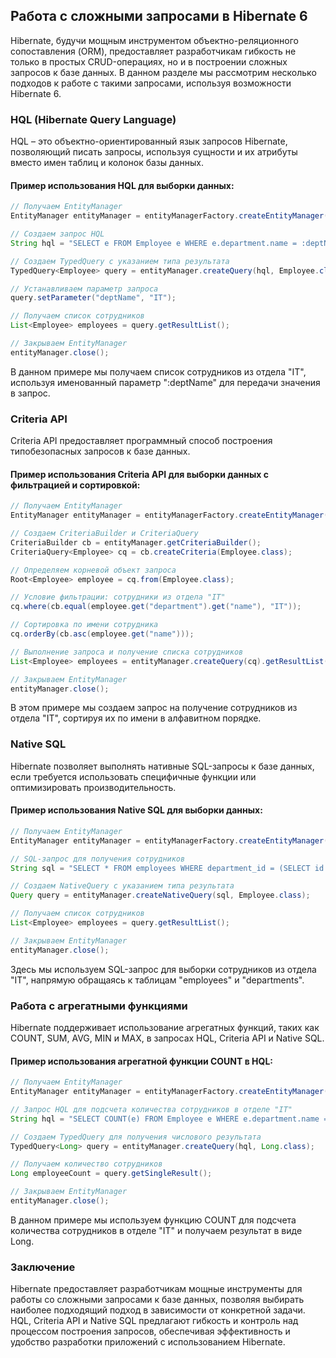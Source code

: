 ## Работа с сложными запросами в Hibernate 6

Hibernate, будучи мощным инструментом объектно-реляционного сопоставления (ORM), предоставляет разработчикам гибкость не только в простых CRUD-операциях, но и в построении сложных запросов к базе данных. В данном разделе мы рассмотрим несколько подходов к работе с такими запросами, используя возможности Hibernate 6.

### HQL (Hibernate Query Language)

HQL – это объектно-ориентированный язык запросов Hibernate, позволяющий писать запросы, используя сущности и их атрибуты вместо имен таблиц и колонок базы данных. 

#### Пример использования HQL для выборки данных:

```java
// Получаем EntityManager
EntityManager entityManager = entityManagerFactory.createEntityManager();

// Создаем запрос HQL
String hql = "SELECT e FROM Employee e WHERE e.department.name = :deptName";

// Создаем TypedQuery с указанием типа результата
TypedQuery<Employee> query = entityManager.createQuery(hql, Employee.class);

// Устанавливаем параметр запроса
query.setParameter("deptName", "IT");

// Получаем список сотрудников
List<Employee> employees = query.getResultList();

// Закрываем EntityManager
entityManager.close();
```

В данном примере мы получаем список сотрудников из отдела "IT", используя именованный параметр ":deptName" для передачи значения в запрос.

### Criteria API

Criteria API предоставляет программный способ построения типобезопасных запросов к базе данных.

#### Пример использования Criteria API для выборки данных с фильтрацией и сортировкой:

```java
// Получаем EntityManager
EntityManager entityManager = entityManagerFactory.createEntityManager();

// Создаем CriteriaBuilder и CriteriaQuery
CriteriaBuilder cb = entityManager.getCriteriaBuilder();
CriteriaQuery<Employee> cq = cb.createCriteria(Employee.class);

// Определяем корневой объект запроса
Root<Employee> employee = cq.from(Employee.class);

// Условие фильтрации: сотрудники из отдела "IT"
cq.where(cb.equal(employee.get("department").get("name"), "IT"));

// Сортировка по имени сотрудника
cq.orderBy(cb.asc(employee.get("name")));

// Выполнение запроса и получение списка сотрудников
List<Employee> employees = entityManager.createQuery(cq).getResultList();

// Закрываем EntityManager
entityManager.close();
```

В этом примере мы создаем запрос на получение сотрудников из отдела "IT", сортируя их по имени в алфавитном порядке.

### Native SQL

Hibernate позволяет выполнять нативные SQL-запросы к базе данных, если требуется использовать специфичные функции или оптимизировать производительность.

#### Пример использования Native SQL для выборки данных:

```java
// Получаем EntityManager
EntityManager entityManager = entityManagerFactory.createEntityManager();

// SQL-запрос для получения сотрудников
String sql = "SELECT * FROM employees WHERE department_id = (SELECT id FROM departments WHERE name = 'IT')";

// Создаем NativeQuery с указанием типа результата
Query query = entityManager.createNativeQuery(sql, Employee.class);

// Получаем список сотрудников
List<Employee> employees = query.getResultList();

// Закрываем EntityManager
entityManager.close();
```

Здесь мы используем SQL-запрос для выборки сотрудников из отдела "IT", напрямую обращаясь к таблицам "employees" и "departments".

### Работа с агрегатными функциями

Hibernate поддерживает использование агрегатных функций, таких как COUNT, SUM, AVG, MIN и MAX, в запросах HQL, Criteria API и Native SQL.

#### Пример использования агрегатной функции COUNT в HQL:

```java
// Получаем EntityManager
EntityManager entityManager = entityManagerFactory.createEntityManager();

// Запрос HQL для подсчета количества сотрудников в отделе "IT"
String hql = "SELECT COUNT(e) FROM Employee e WHERE e.department.name = 'IT'";

// Создаем TypedQuery для получения числового результата
TypedQuery<Long> query = entityManager.createQuery(hql, Long.class);

// Получаем количество сотрудников
Long employeeCount = query.getSingleResult();

// Закрываем EntityManager
entityManager.close();
```

В данном примере мы используем функцию COUNT для подсчета количества сотрудников в отделе "IT" и получаем результат в виде Long.

### Заключение

Hibernate предоставляет разработчикам мощные инструменты для работы со сложными запросами к базе данных, позволяя выбирать наиболее подходящий подход в зависимости от конкретной задачи. HQL, Criteria API и Native SQL предлагают гибкость и контроль над процессом построения запросов, обеспечивая эффективность и удобство разработки приложений с использованием Hibernate.
